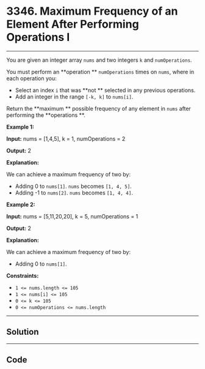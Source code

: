 # 3346. Maximum Frequency of an Element After Performing Operations I

---

You are given an integer array `nums` and two integers `k` and `numOperations`.

You must perform an **operation ** `numOperations` times on `nums`, where in each operation you:

  * Select an index `i` that was **not ** selected in any previous operations.
  * Add an integer in the range `[-k, k]` to `nums[i]`.



Return the **maximum ** possible frequency of any element in `nums` after performing the **operations **.

 

**Example 1:**

**Input:** nums = [1,4,5], k = 1, numOperations = 2

**Output:** 2

**Explanation:**

We can achieve a maximum frequency of two by:

  * Adding 0 to `nums[1]`. `nums` becomes `[1, 4, 5]`.
  * Adding -1 to `nums[2]`. `nums` becomes `[1, 4, 4]`.



**Example 2:**

**Input:** nums = [5,11,20,20], k = 5, numOperations = 1

**Output:** 2

**Explanation:**

We can achieve a maximum frequency of two by:

  * Adding 0 to `nums[1]`.



 

**Constraints:**

  * `1 <= nums.length <= 105`
  * `1 <= nums[i] <= 105`
  * `0 <= k <= 105`
  * `0 <= numOperations <= nums.length`

---

## Solution



---

## Code
```python


```